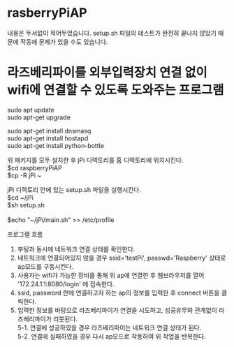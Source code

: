 # rasberryPiAP
내용은 두서없이 적어두었습니다.
setup.sh 파일의 테스트가 완전히 끝나지 않았기 때문에 작동에 문제가 있을 수도 있습니다.

# 라즈베리파이를 외부입력장치 연결 없이 wifi에 연결할 수 있도록 도와주는 프로그램

sudo apt update<br>
sudo apt-get upgrade<br>

sudo apt-get install dnsmasq<br>
sudo apt-get install hostapd<br>
sudo apt-get install python-bottle<br>

위 패키지를 모두 설치한 후 jPi 디렉토리를 홈 디렉토리에 위치시킨다.<br>
$cd raspberryPiAP<br>
$cp -R jPi ~

jPi 디렉토리 안에 있는 setup.sh 파일을 실행시킨다.<br>
$cd ~/jPi<br>
$sh setup.sh<br><br>
$echo "~/jPi/main.sh" >> /etc/profile<br>

프로그램 흐름
1. 부팅과 동시에 네트워크 연결 상태를 확인한다.
2. 네트워크에 연결되어있지 않을 경우 ssid='testPi', passwd='Raspberry' 상태로 ap모드를 구동시킨다.
3. 사용자는 wifi가 가능한 장비를 통해 위 ap에 연결한 후 웹브라우저를 열어 '172.24.1.1:8080/login' 에 접속한다.
4. ssid, password 란에 연결하고자 하는 ap의 정보를 입력한 후 connect 버튼을 클릭한다.
5. 입력한 정보를 바탕으로 라즈베리파이가 연결을 시도하고, 성공유무와 관계없이 라즈베리파이가 리붓된다.<br>
5-1. 연결에 성공하였을 경우 라즈베리파이는 네트워크 연결 상태가 된다.<br>
5-2. 연결에 실패하였을 경우 다시 ap모드로 작동하여 위 작업을 반복한다.
